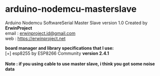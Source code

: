 # arduino-nodemcu-masterslave
Arduino Nodemcu SoftwareSerial Master Slave version 1.0 Created by <b>ErwinProject</b></br>
email : erwinproject.id@gmail.com</br>
web : https://erwinproject.net

<b>board manager and library specifications that I use:</b></br>
[+] esp8255 by ESP8266 Community <b>version 2.4.1</b></br></br>
<b>Note : if you using cable to use master slave, i think you got some noise data</b>
